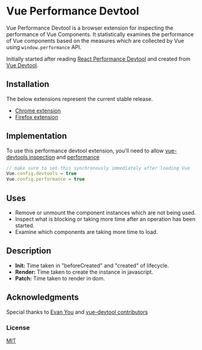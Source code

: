 # Vue Performance Devtool

Vue Performance Devtool is a browser extension for inspecting the performance of Vue Components. It statistically examines the performance of Vue components based on the measures which are collected by Vue using `window.performance` API.

Initially started after reading [React Performance Devtool](https://github.com/nitin42/react-perf-devtool#using-the-browser-extension) and created from [Vue Devtool](https://github.com/vuejs/vue-devtools).

## Installation

The below extensions represent the current stable release.


- [Chrome extension](https://chrome.google.com/webstore/detail/vue-performance-devtool/koljilikekcjfeecjefimopfffhkjbne)
- [Firefox extension](https://addons.mozilla.org/en-US/firefox/addon/vue-performance-devtool/)

## Implementation

To use this performance devtool extension, you'll need to allow [vue-devtools inspection](https://vuejs.org/v2/api/#devtools) and [performance](https://vuejs.org/v2/api/#performance)

```js
// make sure to set this synchronously immediately after loading Vue
Vue.config.devtools = true
Vue.config.performance = true
```

## Uses

- Remove or unmount the component instances which are not being used.
- Inspect what is blocking or taking more time after an operation has been started.
- Examine which components are taking more time to load.

## Description

- **Init:** Time taken in "beforeCreated" and "created" of lifecycle.
- **Render:** Time taken to create the instance in javascript.
- **Patch:** Time taken to render in dom.

## Acknowledgments
Special thanks to [Evan You](https://github.com/yyx990803) and [vue-devtool contributors](https://github.com/vuejs/vue-devtools/graphs/contributors)

### License

[MIT](http://opensource.org/licenses/MIT)
